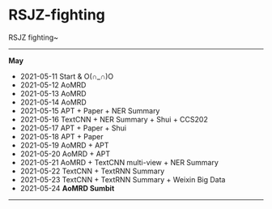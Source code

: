 # RSJZ-fighting
RSJZ fighting~

---

**May**
- 2021-05-11 Start & O(∩_∩)O
- 2021-05-12 AoMRD
- 2021-05-13 AoMRD
- 2021-05-14 AoMRD
- 2021-05-15 APT + Paper + NER Summary
- 2021-05-16 TextCNN + NER Summary + Shui + CCS202
- 2021-05-17 APT + Paper + Shui
- 2021-05-18 APT + Paper
- 2021-05-19 AoMRD + APT
- 2021-05-20 AoMRD + APT
- 2021-05-21 AoMRD + TextCNN multi-view + NER Summary
- 2021-05-22 TextCNN + TextRNN Summary
- 2021-05-23 TextCNN + TextRNN Summary + Weixin Big Data
- 2021-05-24 **AoMRD Sumbit** 



---

